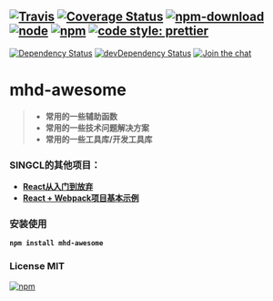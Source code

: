 [![Travis][mhd-awesome-travis-badge]][mhd-awesome-travis-url]
[![Coverage Status][mhd-awesome-coverage-badge2]][mhd-awesome-coverage-url]
[![npm-download][mhd-awesome-dt-badge]][mhd-awesome-url]
[![node][mhd-awesome-node-badge]][mhd-awesome-url]
[![npm][mhd-awesome-npm-badge]][mhd-awesome-url]
[![code style: prettier][mhd-awesome-prettier-badge]][mhd-awesome-prettier-url]
---
[![Dependency Status][mhd-awesome-dep-badge]][mhd-awesome-dep-url]
[![devDependency Status][mhd-awesome-devdep-badge]][mhd-awesome-devdep-url]
[![Join the chat][mhd-awesome-chat-badge]][mhd-awesome-chat-url]
# mhd-awesome

> * **常用的一些辅助函数**
> * **常用的一些技术问题解决方案**
> * **常用的一些工具库/开发工具库**

### SINGCL的其他项目：
* **[React从入门到放弃](https://gitee.com/singcl/mhd-react)**
* **[React + Webpack项目基本示例](https://github.com/singcl/react-base-app)**
### 安装使用
**`npm install mhd-awesome`**
### License MIT
[![npm][mhd-awesome-lic-badge]][mhd-awesome-url]

[mhd-awesome-url]: https://www.npmjs.com/package/mhd-awesome
[mhd-awesome-travis-badge]: https://img.shields.io/travis/singcl/mhd-awesome.svg?style=flat-square
[mhd-awesome-travis-url]: https://travis-ci.org/singcl/mhd-awesome
[mhd-awesome-dep-badge]: https://david-dm.org/singcl/mhd-awesome/status.svg?style=flat-square
[mhd-awesome-dep-url]: https://david-dm.org/singcl/mhd-awesome#info=Dependencies
[mhd-awesome-devdep-badge]: https://david-dm.org/singcl/mhd-awesome/dev-status.svg?style=flat-square
[mhd-awesome-devdep-url]: https://david-dm.org/singcl/mhd-awesome#info=devDependencies
[mhd-awesome-node-badge]: https://img.shields.io/node/v/mhd-awesome/latest.svg
[mhd-awesome-npm-badge]: https://img.shields.io/npm/v/mhd-awesome.svg?style=flat-square
[mhd-awesome-dt-badge]:https://img.shields.io/npm/dt/mhd-awesome.svg?style=flat-square
[mhd-awesome-coverage-badge]: https://coveralls.io/repos/github/singcl/mhd-awesome/badge.svg
[mhd-awesome-coverage-badge2]: https://img.shields.io/coveralls/github/singcl/mhd-awesome/master.svg?style=flat-square
[mhd-awesome-coverage-url]: https://coveralls.io/github/singcl/mhd-awesome
[mhd-awesome-prettier-badge]: https://img.shields.io/badge/code_style-prettier-6f42c1.svg?style=flat-square
[mhd-awesome-prettier-url]: https://github.com/prettier/prettier
[mhd-awesome-chat-badge]: https://badges.gitter.im/Join%20Chat.svg
[mhd-awesome-chat-url]: https://gitter.im/singcl/mhd-awesome
[mhd-awesome-lic-badge]: https://img.shields.io/npm/l/mhd-awesome.svg?style=flat-square
